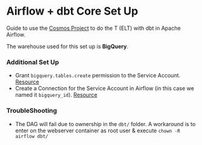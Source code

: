 # Airflow + dbt Core Set Up

Guide to use the [Cosmos Project](https://astronomer.github.io/astronomer-cosmos/index.html) to do the T (ELT) with dbt in Apache Airflow.

The warehouse used for this set up is **BigQuery**. 

### Additional Set Up
- Grant `bigquery.tables.create` permission to the Service Account. [Resource](https://stackoverflow.com/questions/67491335/why-do-i-get-the-permission-denied-error-when-creating-a-table-in-bigquery-gcp-c)
- Create a Connection for the Service Account in Airflow (in this case we named it `bigquery_id`). [Resource](https://cloud.google.com/composer/docs/how-to/managing/connections#creating_a_connection_to_another_project)


### TroubleShooting
- The DAG will fail due to ownership in the `dbt/` folder. A workaround is to enter on the webserver container as root user & execute `chown -R airflow dbt/`